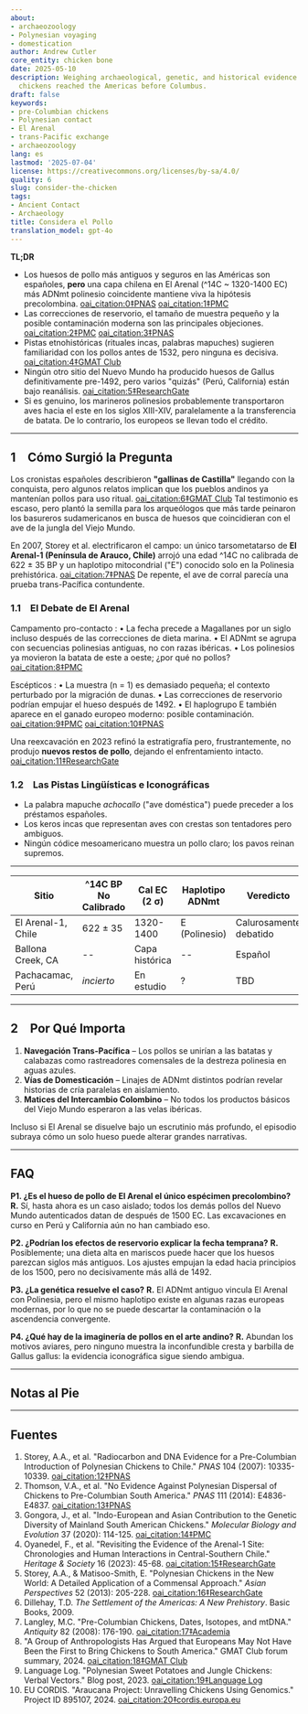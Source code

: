 ```yaml
---
about:
- archaeozoology
- Polynesian voyaging
- domestication
author: Andrew Cutler
core_entity: chicken bone
date: 2025-05-10
description: Weighing archaeological, genetic, and historical evidence for whether
  chickens reached the Americas before Columbus.
draft: false
keywords:
- pre-Columbian chickens
- Polynesian contact
- El Arenal
- trans-Pacific exchange
- archaeozoology
lang: es
lastmod: '2025-07-04'
license: https://creativecommons.org/licenses/by-sa/4.0/
quality: 6
slug: consider-the-chicken
tags:
- Ancient Contact
- Archaeology
title: Considera el Pollo
translation_model: gpt-4o
---
```


**TL;DR**

- Los huesos de pollo más antiguos y seguros en las Américas son españoles, **pero** una capa chilena en El Arenal (^14C ~ 1320-1400 EC) más ADNmt polinesio coincidente mantiene viva la hipótesis precolombina. [oai_citation:0‡PNAS](https://www.pnas.org/doi/10.1073/pnas.0703993104?utm_source=chatgpt.com) [oai_citation:1‡PMC](https://pmc.ncbi.nlm.nih.gov/articles/PMC1965514/?utm_source=chatgpt.com)  
- Las correcciones de reservorio, el tamaño de muestra pequeño y la posible contaminación moderna son las principales objeciones. [oai_citation:2‡PMC](https://pmc.ncbi.nlm.nih.gov/articles/PMC7062093/?utm_source=chatgpt.com) [oai_citation:3‡PNAS](https://www.pnas.org/doi/10.1073/pnas.1410780111?utm_source=chatgpt.com)  
- Pistas etnohistóricas (rituales incas, palabras mapuches) sugieren familiaridad con los pollos antes de 1532, pero ninguna es decisiva. [oai_citation:4‡GMAT Club](https://gmatclub.com/forum/a-group-of-anthropologists-has-argued-that-europeans-may-not-have-been-423642.html?utm_source=chatgpt.com)  
- Ningún otro sitio del Nuevo Mundo ha producido huesos de Gallus definitivamente pre-1492, pero varios "quizás" (Perú, California) están bajo reanálisis. [oai_citation:5‡ResearchGate](https://www.researchgate.net/publication/378964194_Revisiting_the_evidence_of_the_Arenal_1_site_Chronologies_and_human_interactions_in_central_southern_Chile?utm_source=chatgpt.com)  
- Si es genuino, los marineros polinesios probablemente transportaron aves hacia el este en los siglos XIII-XIV, paralelamente a la transferencia de batata. De lo contrario, los europeos se llevan todo el crédito.

---

## 1 Cómo Surgió la Pregunta

Los cronistas españoles describieron **"gallinas de Castilla"** llegando con la conquista, pero algunos relatos implican que los pueblos andinos ya mantenían pollos para uso ritual. [oai_citation:6‡GMAT Club](https://gmatclub.com/forum/a-group-of-anthropologists-has-argued-that-europeans-may-not-have-been-423642.html) Tal testimonio es escaso, pero plantó la semilla para los arqueólogos que más tarde peinaron los basureros sudamericanos en busca de huesos que coincidieran con el ave de la jungla del Viejo Mundo.

En 2007, Storey et al. electrificaron el campo: un único tarsometatarso de **El Arenal-1 (Península de Arauco, Chile)** arrojó una edad ^14C no calibrada de 622 ± 35 BP y un haplotipo mitocondrial ("E") conocido solo en la Polinesia prehistórica. [oai_citation:7‡PNAS](https://www.pnas.org/doi/10.1073/pnas.0703993104) De repente, el ave de corral parecía una prueba trans-Pacífica contundente.

### 1.1 El Debate de El Arenal

Campamento pro-contacto 
: • La fecha precede a Magallanes por un siglo incluso después de las correcciones de dieta marina. 
 • El ADNmt se agrupa con secuencias polinesias antiguas, no con razas ibéricas. 
 • Los polinesios ya movieron la batata de este a oeste; ¿por qué no pollos? [oai_citation:8‡PMC](https://pmc.ncbi.nlm.nih.gov/articles/PMC4156719/) 

Escépticos 
: • La muestra (n = 1) es demasiado pequeña; el contexto perturbado por la migración de dunas. 
 • Las correcciones de reservorio podrían empujar el hueso después de 1492. 
 • El haplogrupo E también aparece en el ganado europeo moderno: posible contaminación. [oai_citation:9‡PMC](https://pmc.ncbi.nlm.nih.gov/articles/PMC7062093/) [oai_citation:10‡PNAS](https://www.pnas.org/doi/10.1073/pnas.1410780111) 

Una reexcavación en 2023 refinó la estratigrafía pero, frustrantemente, no produjo **nuevos restos de pollo**, dejando el enfrentamiento intacto. [oai_citation:11‡ResearchGate](https://www.researchgate.net/publication/378964194_Revisiting_the_evidence_of_the_Arenal_1_site_Chronologies_and_human_interactions_in_central_southern_Chile)

### 1.2 Las Pistas Lingüísticas e Iconográficas

- La palabra mapuche *achocallo* ("ave doméstica") puede preceder a los préstamos españoles. 
- Los keros incas que representan aves con crestas son tentadores pero ambiguos. 
- Ningún códice mesoamericano muestra un pollo claro; los pavos reinan supremos.

---

| Sitio | ^14C BP No Calibrado | Cal EC (2 σ) | Haplotipo ADNmt | Veredicto |
|-------|----------------------|--------------|-----------------|-----------|
| El Arenal-1, Chile | 622 ± 35 | 1320-1400 | E (Polinesio) | Calurosamente debatido |
| Ballona Creek, CA | -- | Capa histórica | -- | Español |
| Pachacamac, Perú | *incierto* | En estudio | ? | TBD |

---

## 2 Por Qué Importa

1. **Navegación Trans-Pacífica** – Los pollos se unirían a las batatas y calabazas como rastreadores comensales de la destreza polinesia en aguas azules.  
2. **Vías de Domesticación** – Linajes de ADNmt distintos podrían revelar historias de cría paralelas en aislamiento.  
3. **Matices del Intercambio Colombino** – No todos los productos básicos del Viejo Mundo esperaron a las velas ibéricas.

Incluso si El Arenal se disuelve bajo un escrutinio más profundo, el episodio subraya cómo un solo hueso puede alterar grandes narrativas.

---

## FAQ

**P1. ¿Es el hueso de pollo de El Arenal el único espécimen precolombino?** 
**R.** Sí, hasta ahora es un caso aislado; todos los demás pollos del Nuevo Mundo autenticados datan de después de 1500 EC. Las excavaciones en curso en Perú y California aún no han cambiado eso.

**P2. ¿Podrían los efectos de reservorio explicar la fecha temprana?** 
**R.** Posiblemente; una dieta alta en mariscos puede hacer que los huesos parezcan siglos más antiguos. Los ajustes empujan la edad hacia principios de los 1500, pero no decisivamente más allá de 1492.

**P3. ¿La genética resuelve el caso?** 
**R.** El ADNmt antiguo vincula El Arenal con Polinesia, pero el mismo haplotipo existe en algunas razas europeas modernas, por lo que no se puede descartar la contaminación o la ascendencia convergente.

**P4. ¿Qué hay de la imaginería de pollos en el arte andino?** 
**R.** Abundan los motivos aviares, pero ninguno muestra la inconfundible cresta y barbilla de Gallus gallus: la evidencia iconográfica sigue siendo ambigua.

---

## Notas al Pie

[^1]: Para una introducción sobre correcciones de reservorio y calibración, ver Thompson et al., *Journal of Archaeological Science* **41** (2014): 118-125.

---

## Fuentes

1. Storey, A.A., et al. "Radiocarbon and DNA Evidence for a Pre-Columbian Introduction of Polynesian Chickens to Chile." *PNAS* 104 (2007): 10335-10339. [oai_citation:12‡PNAS](https://www.pnas.org/doi/10.1073/pnas.0703993104) 
2. Thomson, V.A., et al. "No Evidence Against Polynesian Dispersal of Chickens to Pre-Columbian South America." *PNAS* 111 (2014): E4836-E4837. [oai_citation:13‡PNAS](https://www.pnas.org/doi/10.1073/pnas.1410780111) 
3. Gongora, J., et al. "Indo-European and Asian Contribution to the Genetic Diversity of Mainland South American Chickens." *Molecular Biology and Evolution* 37 (2020): 114-125. [oai_citation:14‡PMC](https://pmc.ncbi.nlm.nih.gov/articles/PMC7062093/) 
4. Oyanedel, F., et al. "Revisiting the Evidence of the Arenal-1 Site: Chronologies and Human Interactions in Central-Southern Chile." *Heritage & Society* 16 (2023): 45-68. [oai_citation:15‡ResearchGate](https://www.researchgate.net/publication/378964194_Revisiting_the_evidence_of_the_Arenal_1_site_Chronologies_and_human_interactions_in_central_southern_Chile) 
5. Storey, A.A., & Matisoo-Smith, E. "Polynesian Chickens in the New World: A Detailed Application of a Commensal Approach." *Asian Perspectives* 52 (2013): 205-228. [oai_citation:16‡ResearchGate](https://www.researchgate.net/publication/261656806_Polynesian_Chickens_in_the_New_World_a_detailed_application_of_a_commensal_approach) 
6. Dillehay, T.D. *The Settlement of the Americas: A New Prehistory*. Basic Books, 2009. 
7. Langley, M.C. "Pre-Columbian Chickens, Dates, Isotopes, and mtDNA." *Antiquity* 82 (2008): 176-190. [oai_citation:17‡Academia](https://www.academia.edu/61029989/Pre_Columbian_chickens_dates_isotopes_and_mtDNA) 
8. "A Group of Anthropologists Has Argued that Europeans May Not Have Been the First to Bring Chickens to South America." GMAT Club forum summary, 2024. [oai_citation:18‡GMAT Club](https://gmatclub.com/forum/a-group-of-anthropologists-has-argued-that-europeans-may-not-have-been-423642.html) 
9. Language Log. "Polynesian Sweet Potatoes and Jungle Chickens: Verbal Vectors." Blog post, 2023. [oai_citation:19‡Language Log](https://languagelog.ldc.upenn.edu/nll/?p=57706) 
10. EU CORDIS. "Araucana Project: Unravelling Chickens Using Genomics." Project ID 895107, 2024. [oai_citation:20‡cordis.europa.eu](https://cordis.europa.eu/project/id/895107)